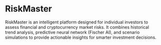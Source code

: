 # RiskMaster

RiskMaster is an intelligent platform designed for individual investors to assess financial and cryptocurrency market risks. It combines historical trend analysis, predictive neural network (Fischer AI), and scenario simulations to provide actionable insights for smarter investment decisions.
